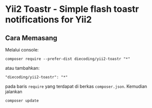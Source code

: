 Yii2 Toastr - Simple flash toastr notifications for Yii2
========================================================


Cara Memasang
-------------

Melalui console:

```
composer require --prefer-dist diecoding/yii2-toastr "*"
```

atau tambahkan:

```
"diecoding/yii2-toastr": "*"
```

pada baris `require` yang terdapat di berkas `composer.json`. Kemudian jalankan

```
composer update
```
